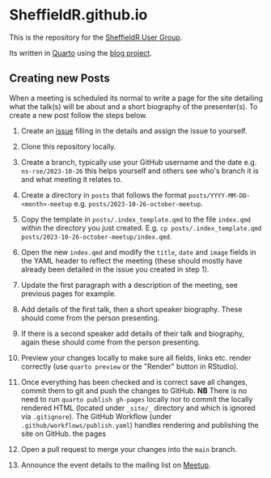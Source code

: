 # SheffieldR.github.io

This is the repository for the [SheffieldR User Group](https://sheffieldr.github.io).

Its written in [Quarto](https://quarto.org) using the [blog
project](https://quarto.org/docs/websites/website-blog.html).

## Creating new Posts

When a meeting is scheduled its normal to write a page for the site detailing what the talk(s) will be about and a short
biography of the presenter(s). To create a new post follow the steps below.

1. Create an
   [issue](https://github.com/SheffieldR/SheffieldR.github.io/issues?asignees=&labels=meeting&projects=&template=meetin_setup.md&title=)
   filling in the details and assign the issue to yourself.

2. Clone this repository locally.

3. Create a branch, typically use your GitHub username and the date e.g. `ns-rse/2023-10-26` this helps yourself and
   others see who's branch it is and what meeting it relates to.

4. Create a directory in `posts` that follows the format `posts/YYYY-MM-DD-<month>-meetup`
   e.g. `posts/2023-10-26-october-meetup`.

4. Copy the template in `posts/.index_template.qmd` to the file `index.qmd` within the directory you just
   created. E.g. `cp posts/.index_template.qmd posts/2023-10-26-october-meetup/index.qmd`.

5. Open the new `index.qmd` and modify the `title`, `date` and `image` fields in the YAML header to reflect the meeting
   (these should mostly have already been detailed in the issue you created in step 1).

6. Update the first paragraph with a description of the meeting, see previous pages for example.

7. Add details of the first talk, then a short speaker biography. These should come from the person presenting.

8. If there is a second speaker add details of their talk and biography, again these should come from the person
   presenting.

9. Preview your changes locally to make sure all fields, links etc. render correctly (use `quarto preview` or the
   "Render" button in RStudio).

10. Once everything has been checked and is correct save all changes, commit them to git and push the changes to
    GitHub. **NB** There is no need to run `quarto publish gh-pages` locally nor to commit the locally rendered HTML
    (located under `_site/_` directory and which is ignored via `.gitignore`). The GitHub Workflow (under
    `.github/workflows/publish.yaml`) handles rendering and publishing the site on GitHub.
    the pages

11. Open a pull request to merge your changes into the `main` branch.

12. Announce the event details to the mailing list on
    [Meetup](https://www.meetup.com/sheffieldr-sheffield-r-users-group/).
